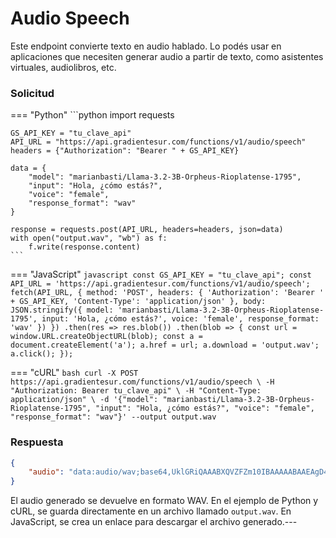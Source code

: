 # Audio Speech

Este endpoint convierte texto en audio hablado. Lo podés usar en aplicaciones que necesiten generar audio a partir de texto, como asistentes virtuales, audiolibros, etc.

### Solicitud

=== "Python"
    ```python
    import requests

    GS_API_KEY = "tu_clave_api"
    API_URL = "https://api.gradientesur.com/functions/v1/audio/speech"
    headers = {"Authorization": "Bearer " + GS_API_KEY}

    data = {
        "model": "marianbasti/Llama-3.2-3B-Orpheus-Rioplatense-1795",
        "input": "Hola, ¿cómo estás?",
        "voice": "female",
        "response_format": "wav"
    }

    response = requests.post(API_URL, headers=headers, json=data)
    with open("output.wav", "wb") as f:
        f.write(response.content)
    ```

=== "JavaScript"
    ```javascript
    const GS_API_KEY = "tu_clave_api";
    const API_URL = 'https://api.gradientesur.com/functions/v1/audio/speech';
    fetch(API_URL, {
      method: 'POST',
      headers: {
        'Authorization': 'Bearer ' + GS_API_KEY,
        'Content-Type': 'application/json'
      },
      body: JSON.stringify({
        model: 'marianbasti/Llama-3.2-3B-Orpheus-Rioplatense-1795',
        input: 'Hola, ¿cómo estás?',
        voice: 'female',
        response_format: 'wav'
      })
    })
    .then(res => res.blob())
    .then(blob => {
      const url = window.URL.createObjectURL(blob);
      const a = document.createElement('a');
      a.href = url;
      a.download = 'output.wav';
      a.click();
    });
    ```

=== "cURL"
    ```bash
    curl -X POST https://api.gradientesur.com/functions/v1/audio/speech \
      -H "Authorization: Bearer tu_clave_api" \
      -H "Content-Type: application/json" \
      -d '{"model": "marianbasti/Llama-3.2-3B-Orpheus-Rioplatense-1795", "input": "Hola, ¿cómo estás?", "voice": "female", "response_format": "wav"}' --output output.wav
    ```

### Respuesta

```json
{
    "audio": "data:audio/wav;base64,UklGRiQAAABXQVZFZm10IBAAAAABAAEAgD4AAAB9AAACABAAZGF0YQ=="
}
```
El audio generado se devuelve en formato WAV. En el ejemplo de Python y cURL, se guarda directamente en un archivo llamado `output.wav`. En JavaScript, se crea un enlace para descargar el archivo generado.---
